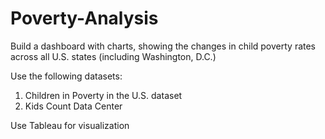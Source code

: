 # Poverty-Analysis

Build a dashboard with charts, showing the changes in child poverty rates across all U.S. states (including Washington, D.C.)

Use the following datasets:
1.  Children in Poverty in the U.S. dataset
2.   Kids Count Data Center

Use Tableau for visualization
